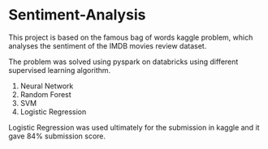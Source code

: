 # Sentiment-Analysis
This project is based on the famous bag of words kaggle problem, which analyses the sentiment of the IMDB movies review dataset.

The problem was solved using pyspark on databricks using different supervised learning algorithm. 

1) Neural Network
2) Random Forest
3) SVM
4) Logistic Regression

Logistic Regression was used ultimately for the submission in kaggle and it gave 84% submission score.

